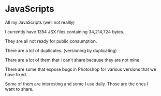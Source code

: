JavaScripts
===========

All my JavaScripts (well not reallly)

I currently have 1354 JSX files containing 34,214,724 bytes.

They are all not ready for public consumption.

There are a lot of duplicates. (versioning by duplicating)

There are a lot of them that I can't share because they are not mine.

There are some that expose bugs in Photoshop for various versions that we have fixed.

Some of them are interesting and some I use daily. Those are the ones I want to share.

